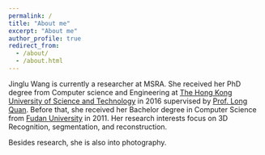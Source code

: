 ```yaml
---
permalink: /
title: "About me"
excerpt: "About me"
author_profile: true
redirect_from: 
  - /about/
  - /about.html
---
```

Jinglu Wang is currently a researcher at MSRA. She received her PhD degree from Computer science and Engineering at [The Hong Kong University of Science and Technology](https://www.cse.ust.hk/) in 2016 supervised by [Prof. Long Quan](https://www.cse.ust.hk/~quan/). Before that, she received her Bachelor degree in Computer Science from [Fudan University](http://www.fudan.edu.cn/en/) in 2011. Her research interests focus on 3D Recognition, segmentation, and reconstruction.

Besides research, she is also into photography.